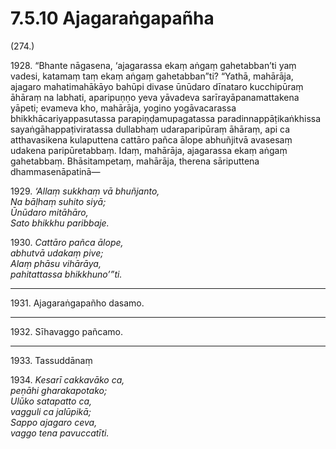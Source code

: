 # 7.5.10 Ajagaraṅgapañha

(274.)

1928\. “Bhante nāgasena, ‘ajagarassa ekaṃ aṅgaṃ gahetabban’ti yaṃ vadesi, katamaṃ taṃ ekaṃ aṅgaṃ gahetabban”ti? “Yathā, mahārāja, ajagaro mahatimahākāyo bahūpi divase ūnūdaro dīnataro kucchipūraṃ āhāraṃ na labhati, aparipuṇṇo yeva yāvadeva sarīrayāpanamattakena yāpeti; evameva kho, mahārāja, yogino yogāvacarassa bhikkhācariyappasutassa parapiṇḍamupagatassa paradinnappāṭikaṅkhissa sayaṅgāhappaṭiviratassa dullabhaṃ udaraparipūraṃ āhāraṃ, api ca atthavasikena kulaputtena cattāro pañca ālope abhuñjitvā avasesaṃ udakena paripūretabbaṃ. Idaṃ, mahārāja, ajagarassa ekaṃ aṅgaṃ gahetabbaṃ. Bhāsitampetaṃ, mahārāja, therena sāriputtena dhammasenāpatinā—

1929\. _‘Allaṃ sukkhaṃ vā bhuñjanto,_  
_Na bāḷhaṃ suhito siyā;_  
_Ūnūdaro mitāhāro,_  
_Sato bhikkhu paribbaje._  

1930\. _Cattāro pañca ālope,_  
_abhutvā udakaṃ pive;_  
_Alaṃ phāsu vihārāya,_  
_pahitattassa bhikkhuno’”ti._  

---

1931\. Ajagaraṅgapañho dasamo.

---

1932\. Sīhavaggo pañcamo.

---

1933\. Tassuddānaṃ

1934\. _Kesarī cakkavāko ca,_  
_peṇāhi gharakapotako;_  
_Ulūko satapatto ca,_  
_vagguli ca jalūpikā;_  
_Sappo ajagaro ceva,_  
_vaggo tena pavuccatīti._
